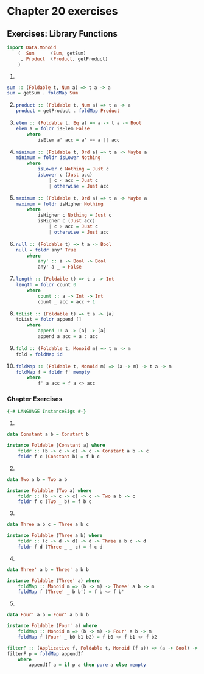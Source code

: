 # Chapter 20 exercises

## Exercises: Library Functions

```haskell
import Data.Monoid
    (  Sum      (Sum, getSum)
     , Product  (Product, getProduct)
    )
```

1.
```haskell
sum :: (Foldable t, Num a) => t a -> a
sum = getSum . foldMap Sum
```

2.
    ```haskell
    product :: (Foldable t, Num a) => t a -> a
    product = getProduct . foldMap Product
    ```

3.
    ```haskell
    elem :: (Foldable t, Eq a) => a -> t a -> Bool
    elem a = foldr isElem False
        where
            isElem a' acc = a' == a || acc
    ```

4.
    ```haskell
    minimum :: (Foldable t, Ord a) => t a -> Maybe a
    minimum = foldr isLower Nothing
        where
            isLower c Nothing = Just c
            isLower c (Just acc)
                | c < acc = Just c
                | otherwise = Just acc
    ```

5.
    ```haskell
    maximum :: (Foldable t, Ord a) => t a -> Maybe a
    maximum = foldr isHigher Nothing
        where
            isHigher c Nothing = Just c
            isHigher c (Just acc)
                | c > acc = Just c
                | otherwise = Just acc
    ```

6.
    ```haskell
    null :: (Foldable t) => t a -> Bool
    null = foldr any' True
        where
            any' :: a -> Bool -> Bool
            any' a _ = False
    ```

7.
    ```haskell
    length :: (Foldable t) => t a -> Int
    length = foldr count 0
        where
            count :: a -> Int -> Int
            count _ acc = acc + 1
    ```

8.
    ```haskell
    toList :: (Foldable t) => t a -> [a]
    toList = foldr append []
        where
            append :: a -> [a] -> [a]
            append a acc = a : acc
    ```

9.
    ```haskell
    fold :: (Foldable t, Monoid m) => t m -> m
    fold = foldMap id
    ```

10.
    ```haskell
    foldMap :: (Foldable t, Monoid m) => (a -> m) -> t a -> m
    foldMap f = foldr f' mempty
        where
            f' a acc = f a <> acc
    ```


### Chapter Exercises

```haskell
{-# LANGUAGE InstanceSigs #-}
```

1.
```haskell
data Constant a b = Constant b

instance Foldable (Constant a) where
    foldr :: (b -> c -> c) -> c -> Constant a b -> c
    foldr f c (Constant b) = f b c
```

2.
```haskell
data Two a b = Two a b

instance Foldable (Two a) where
    foldr :: (b -> c -> c) -> c -> Two a b -> c
    foldr f c (Two _ b) = f b c
```

3.
```haskell
data Three a b c = Three a b c

instance Foldable (Three a b) where
    foldr :: (c -> d -> d) -> d -> Three a b c -> d
    foldr f d (Three _ _ c) = f c d
```

4.
```haskell
data Three' a b = Three' a b b

instance Foldable (Three' a) where
    foldMap :: Monoid m => (b -> m) -> Three' a b -> m
    foldMap f (Three' _ b b') = f b <> f b'
```

5.
```haskell
data Four' a b = Four' a b b b

instance Foldable (Four' a) where
    foldMap :: Monoid m => (b -> m) -> Four' a b -> m
    foldMap f (Four' _ b0 b1 b2) = f b0 <> f b1 <> f b2
```


```haskell
filterF :: (Applicative f, Foldable t, Monoid (f a)) => (a -> Bool) -> t a -> f a
filterF p = foldMap appendIf
    where
        appendIf a = if p a then pure a else mempty
```